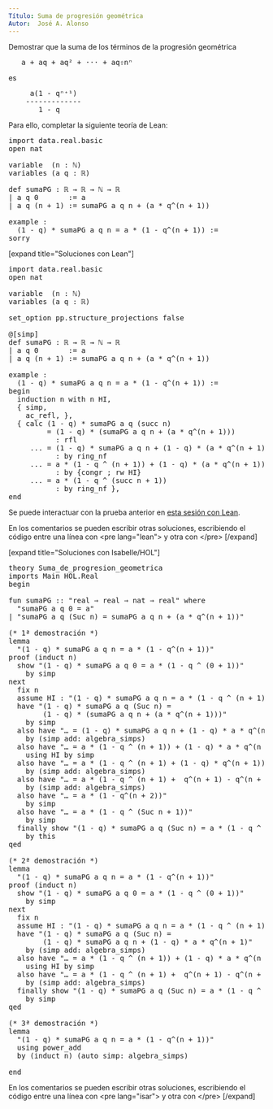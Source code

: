 ```yaml
---
Título: Suma de progresión geométrica
Autor:  José A. Alonso
---
```


Demostrar que la suma de los términos de la progresión geométrica
<pre lang="text">
   a + aq + aq² + ··· + aq⇧nⁿ
</pre>
es
<pre lang="text">
     a(1 - qⁿ⁺¹)
    -------------
       1 - q
</pre>

Para ello, completar la siguiente teoría de Lean:

<pre lang="lean">
import data.real.basic
open nat

variable  (n : ℕ)
variables (a q : ℝ)

def sumaPG : ℝ → ℝ → ℕ → ℝ
| a q 0       := a
| a q (n + 1) := sumaPG a q n + (a * q^(n + 1))

example :
  (1 - q) * sumaPG a q n = a * (1 - q^(n + 1)) :=
sorry
</pre>

[expand title="Soluciones con Lean"]

<pre lang="lean">
import data.real.basic
open nat

variable  (n : ℕ)
variables (a q : ℝ)

set_option pp.structure_projections false

@[simp]
def sumaPG : ℝ → ℝ → ℕ → ℝ
| a q 0       := a
| a q (n + 1) := sumaPG a q n + (a * q^(n + 1))

example :
  (1 - q) * sumaPG a q n = a * (1 - q^(n + 1)) :=
begin
  induction n with n HI,
  { simp,
    ac_refl, },
  { calc (1 - q) * sumaPG a q (succ n)
         = (1 - q) * (sumaPG a q n + (a * q^(n + 1)))
           : rfl
     ... = (1 - q) * sumaPG a q n + (1 - q) * (a * q^(n + 1))
           : by ring_nf
     ... = a * (1 - q ^ (n + 1)) + (1 - q) * (a * q^(n + 1))
           : by {congr ; rw HI}
     ... = a * (1 - q ^ (succ n + 1))
           : by ring_nf },
end
</pre>

Se puede interactuar con la prueba anterior en <a href="https://leanprover-community.github.io/lean-web-editor/#url=https://raw.githubusercontent.com/jaalonso/Calculemus/main/src/Suma_de_progresion_geometrica.lean" rel="noopener noreferrer" target="_blank">esta sesión con Lean</a>.

En los comentarios se pueden escribir otras soluciones, escribiendo el código entre una línea con &#60;pre lang=&quot;lean&quot;&#62; y otra con &#60;/pre&#62;
[/expand]

[expand title="Soluciones con Isabelle/HOL"]

<pre lang="isar">
theory Suma_de_progresion_geometrica
imports Main HOL.Real
begin

fun sumaPG :: "real ⇒ real ⇒ nat ⇒ real" where
  "sumaPG a q 0 = a"
| "sumaPG a q (Suc n) = sumaPG a q n + (a * q^(n + 1))"

(* 1ª demostración *)
lemma
  "(1 - q) * sumaPG a q n = a * (1 - q^(n + 1))"
proof (induct n)
  show "(1 - q) * sumaPG a q 0 = a * (1 - q ^ (0 + 1))"
    by simp
next
  fix n
  assume HI : "(1 - q) * sumaPG a q n = a * (1 - q ^ (n + 1))"
  have "(1 - q) * sumaPG a q (Suc n) =
        (1 - q) * (sumaPG a q n + (a * q^(n + 1)))"
    by simp
  also have "… = (1 - q) * sumaPG a q n + (1 - q) * a * q^(n + 1)"
    by (simp add: algebra_simps)
  also have "… = a * (1 - q ^ (n + 1)) + (1 - q) * a * q^(n + 1)"
    using HI by simp
  also have "… = a * (1 - q ^ (n + 1) + (1 - q) * q^(n + 1))"
    by (simp add: algebra_simps)
  also have "… = a * (1 - q ^ (n + 1) +  q^(n + 1) - q^(n + 2))"
    by (simp add: algebra_simps)
  also have "… = a * (1 - q^(n + 2))"
    by simp
  also have "… = a * (1 - q ^ (Suc n + 1))"
    by simp
  finally show "(1 - q) * sumaPG a q (Suc n) = a * (1 - q ^ (Suc n + 1))"
    by this
qed

(* 2ª demostración *)
lemma
  "(1 - q) * sumaPG a q n = a * (1 - q^(n + 1))"
proof (induct n)
  show "(1 - q) * sumaPG a q 0 = a * (1 - q ^ (0 + 1))"
    by simp
next
  fix n
  assume HI : "(1 - q) * sumaPG a q n = a * (1 - q ^ (n + 1))"
  have "(1 - q) * sumaPG a q (Suc n) =
        (1 - q) * sumaPG a q n + (1 - q) * a * q^(n + 1)"
    by (simp add: algebra_simps)
  also have "… = a * (1 - q ^ (n + 1)) + (1 - q) * a * q^(n + 1)"
    using HI by simp
  also have "… = a * (1 - q ^ (n + 1) +  q^(n + 1) - q^(n + 2))"
    by (simp add: algebra_simps)
  finally show "(1 - q) * sumaPG a q (Suc n) = a * (1 - q ^ (Suc n + 1))"
    by simp
qed

(* 3ª demostración *)
lemma
  "(1 - q) * sumaPG a q n = a * (1 - q^(n + 1))"
  using power_add
  by (induct n) (auto simp: algebra_simps)

end
</pre>

En los comentarios se pueden escribir otras soluciones, escribiendo el código entre una línea con &#60;pre lang=&quot;isar&quot;&#62; y otra con &#60;/pre&#62;
[/expand]
